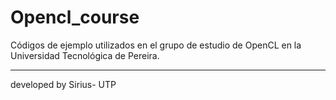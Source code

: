 Opencl_course
=============

Códigos de ejemplo utilizados en el grupo de estudio de OpenCL en la Universidad Tecnológica de Pereira.


_________
developed by Sirius- UTP

